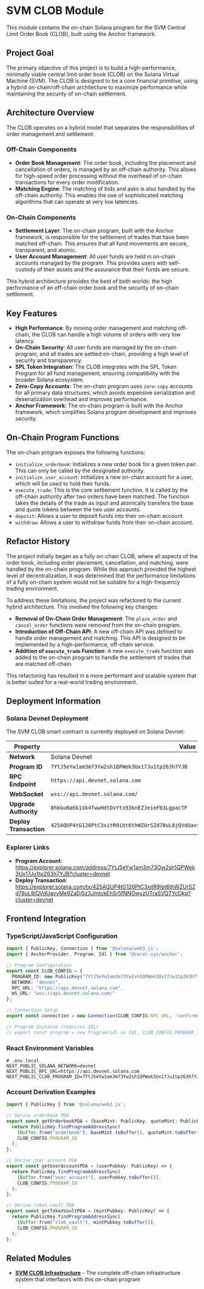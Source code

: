 # SVM CLOB Module

This module contains the on-chain Solana program for the SVM Central Limit Order Book (CLOB), built using the Anchor framework.

## Project Goal

The primary objective of this project is to build a high-performance, minimally viable central limit order book (CLOB) on the Solana Virtual Machine (SVM). The CLOB is designed to be a core financial primitive, using a hybrid on-chain/off-chain architecture to maximize performance while maintaining the security of on-chain settlement.

## Architecture Overview

The CLOB operates on a hybrid model that separates the responsibilities of order management and settlement:

### Off-Chain Components
- **Order Book Management**: The order book, including the placement and cancellation of orders, is managed by an off-chain authority. This allows for high-speed order processing without the overhead of on-chain transactions for every order modification.
- **Matching Engine**: The matching of bids and asks is also handled by the off-chain authority. This enables the use of sophisticated matching algorithms that can operate at very low latencies.

### On-Chain Components
- **Settlement Layer**: The on-chain program, built with the Anchor framework, is responsible for the settlement of trades that have been matched off-chain. This ensures that all fund movements are secure, transparent, and atomic.
- **User Account Management**: All user funds are held in on-chain accounts managed by the program. This provides users with self-custody of their assets and the assurance that their funds are secure.

This hybrid architecture provides the best of both worlds: the high performance of an off-chain order book and the security of on-chain settlement.

## Key Features

- **High Performance**: By moving order management and matching off-chain, the CLOB can handle a high volume of orders with very low latency.
- **On-Chain Security**: All user funds are managed by the on-chain program, and all trades are settled on-chain, providing a high level of security and transparency.
- **SPL Token Integration**: The CLOB integrates with the SPL Token Program for all fund management, ensuring compatibility with the broader Solana ecosystem.
- **Zero-Copy Accounts**: The on-chain program uses `zero-copy` accounts for all primary data structures, which avoids expensive serialization and deserialization overhead and improves performance.
- **Anchor Framework**: The on-chain program is built with the Anchor framework, which simplifies Solana program development and improves security.

## On-Chain Program Functions

The on-chain program exposes the following functions:

- `initialize_orderbook`: Initializes a new order book for a given token pair. This can only be called by the designated authority.
- `initialize_user_account`: Initializes a new on-chain account for a user, which will be used to hold their funds.
- `execute_trade`: This is the core settlement function. It is called by the off-chain authority after two orders have been matched. The function takes the details of the trade as input and atomically transfers the base and quote tokens between the two user accounts.
- `deposit`: Allows a user to deposit funds into their on-chain account.
- `withdraw`: Allows a user to withdraw funds from their on-chain account.

## Refactor History

The project initially began as a fully on-chain CLOB, where all aspects of the order book, including order placement, cancellation, and matching, were handled by the on-chain program. While this approach provided the highest level of decentralization, it was determined that the performance limitations of a fully on-chain system would not be suitable for a high-frequency trading environment.

To address these limitations, the project was refactored to the current hybrid architecture. This involved the following key changes:

- **Removal of On-Chain Order Management**: The `place_order` and `cancel_order` functions were removed from the on-chain program.
- **Introduction of Off-Chain API**: A new off-chain API was defined to handle order management and matching. This API is designed to be implemented by a high-performance, off-chain service.
- **Addition of `execute_trade` Function**: A new `execute_trade` function was added to the on-chain program to handle the settlement of trades that are matched off-chain.

This refactoring has resulted in a more performant and scalable system that is better suited for a real-world trading environment.

## Deployment Information

### Solana Devnet Deployment

The SVM CLOB smart contract is currently deployed on Solana Devnet:

| Property | Value |
|----------|-------|
| **Network** | Solana Devnet |
| **Program ID** | `7YtJ5eYw1am3m73Yw2sh1QPWek3Ux17Ju1tp263h7YJB` |
| **RPC Endpoint** | `https://api.devnet.solana.com` |
| **WebSocket** | `wss://api.devnet.solana.com/` |
| **Upgrade Authority** | `8hkGuNa6k1Xk4fwwHdtDxYtx93knEZJeieFb3LgpacTF` |
| **Deploy Transaction** | `425AQUP4tG126PtC3xitR9ibt6thWZUrSZd78uL8jQVdUavyMe9ZaDi5z3JmtckEhSr5fNNGwvzUTraSVQTYcDkp` |

### Explorer Links

- **Program Account**: https://explorer.solana.com/address/7YtJ5eYw1am3m73Ow2sh1QPWek3Ux17Ju1tp263h7YJB?cluster=devnet
- **Deploy Transaction**: https://explorer.solana.com/tx/425AQUP4tG126PtC3xitR9ibt6thWZUrSZd78uL8jQVdUavyMe9ZaDi5z3JmtckEhSr5fNNGwvzUTraSVQTYcDkp?cluster=devnet

## Frontend Integration

### TypeScript/JavaScript Configuration

```typescript
import { PublicKey, Connection } from '@solana/web3.js';
import { AnchorProvider, Program, Idl } from '@coral-xyz/anchor';

// Program Configuration
export const CLOB_CONFIG = {
  PROGRAM_ID: new PublicKey("7YtJ5eYw1am3m73Yw2sh1QPWek3Ux17Ju1tp263h7YJB"),
  NETWORK: "devnet",
  RPC_URL: "https://api.devnet.solana.com",
  WS_URL: "wss://api.devnet.solana.com/"
};

// Connection Setup
export const connection = new Connection(CLOB_CONFIG.RPC_URL, 'confirmed');

// Program Instance (requires IDL)
// export const program = new Program(idl as Idl, CLOB_CONFIG.PROGRAM_ID, provider);
```

### React Environment Variables

```env
# .env.local
NEXT_PUBLIC_SOLANA_NETWORK=devnet
NEXT_PUBLIC_RPC_URL=https://api.devnet.solana.com
NEXT_PUBLIC_CLOB_PROGRAM_ID=7YtJ5eYw1am3m73Yw2sh1QPWek3Ux17Ju1tp263h7YJB
```

### Account Derivation Examples

```typescript
import { PublicKey } from '@solana/web3.js';

// Derive orderbook PDA
export const getOrderbookPDA = (baseMint: PublicKey, quoteMint: PublicKey) => {
  return PublicKey.findProgramAddressSync(
    [Buffer.from("orderbook"), baseMint.toBuffer(), quoteMint.toBuffer()],
    CLOB_CONFIG.PROGRAM_ID
  );
};

// Derive user account PDA
export const getUserAccountPDA = (userPubkey: PublicKey) => {
  return PublicKey.findProgramAddressSync(
    [Buffer.from("user_account"), userPubkey.toBuffer()],
    CLOB_CONFIG.PROGRAM_ID
  );
};

// Derive token vault PDA
export const getTokenVaultPDA = (mintPubkey: PublicKey) => {
  return PublicKey.findProgramAddressSync(
    [Buffer.from("clob_vault"), mintPubkey.toBuffer()],
    CLOB_CONFIG.PROGRAM_ID
  );
};
```

## Related Modules

- **[SVM CLOB Infrastructure](../svm_clob_infra/README.md)** - The complete off-chain infrastructure system that interfaces with this on-chain program